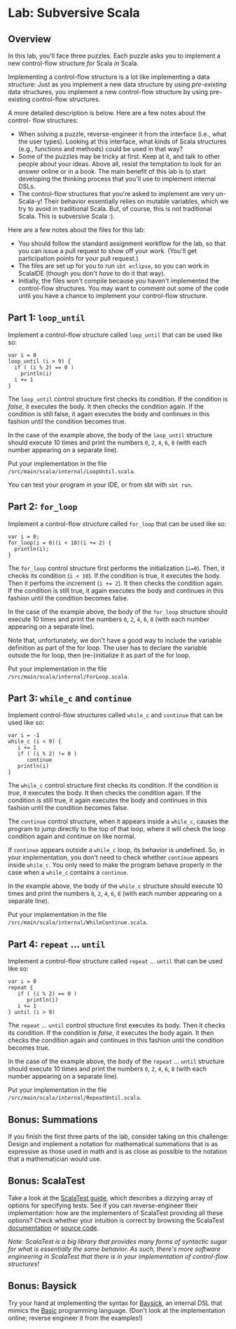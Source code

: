 # Lab: Subversive Scala 

## Overview
In this lab, you'll face three puzzles. Each puzzle asks you to implement a 
new control-flow structure *for* Scala *in* Scala.

Implementing a control-flow structure is a lot like implementing a data
structure: Just as you implement a new data structure by using *pre-existing*
data structures, you implement a new control-flow structure by using pre-
existing control-flow structures.

A more detailed description is below. Here are a few notes about the control-
flow structures:

  - When solving a puzzle, reverse-engineer it from the interface (i.e., what
  the user types). Looking at this interface, what kinds of Scala structures
  (e.g., functions and methods) could be used in that way?
  - Some of the puzzles may be tricky at first. Keep at it, and talk to other
  people about your ideas. Above all, resist the temptation to look for an
  answer online or in a book. The main benefit of this lab is to start
  developing the thinking process that you'll use to implement internal DSLs.
  - The control-flow structures that you're asked to implement are very 
  un-Scala-y! Their behavior essentially relies on mutable variables, which we 
  try to avoid in traditional Scala. But, of course, this is not traditional 
  Scala. This is subversive Scala :).

Here are a few notes about the files for this lab:

  - You should follow the standard assignment workflow for the lab, so that you
  can issue a pull request to show off your work. (You'll get participation
  points for your pull request.)
  - The files are set up for you to run `sbt eclipse`, so you can work in
  ScalaIDE (though you don't *have* to do it that way).
  - Initially, the files won't compile because you haven't implemented the
  control-flow structures. You may want to comment out some of the code until
  you have a chance to implement your control-flow structure.

## Part 1: `loop_until`
Implement a control-flow structure called `loop_until` that can be used like so:

```
var i = 0 
loop_until (i > 9) {
  if ( (i % 2) == 0 ) 
    println(i)
  i += 1
}
```

The `loop_until` control structure first checks its condition. If the condition
is *false*, it executes the body. It then checks the condition again. If the
condition is still false, it again executes the body and continues in this
fashion until the condition becomes true.

In the case of the example above, the body of the `loop_until` structure should
execute 10 times and print the numbers `0`, `2`, `4`, `6`, `8` (with each number
appearing on a separate line).

Put your implementation in the file `/src/main/scala/internal/LoopUntil.scala`.

You can test your program in your IDE, or from sbt with `sbt run`.

## Part 2: `for_loop`
Implement a control-flow structure called `for_loop` that can be used like so:

```
var i = 0;
for_loop(i = 0)(i < 10)(i += 2) {
  println(i);
}
```

The `for_loop` control structure first performs the initialization (`i=0`).
Then, it checks its condition (`i < 10`). If the condition is true, it executes
the body. Then it perfoms the increment (`i += 2`). It then checks the condition
again. If the condition is still true, it again executes the body and continues
in this fashion until the condition becomes false.

In the case of the example above, the body of the `for_loop` structure should
execute 10 times and print the numbers `0`, `2`, `4`, `6`, `8` (with each number
appearing on a separate line).

Note that, unfortunately, we don't have a good way to include the variable
definition as part of the for loop. The user has to declare the variable outside
the for loop, then (re-)initialize it as part of the for loop.

Put your implementation in the file `/src/main/scala/internal/ForLoop.scala`.

## Part 3: `while_c` and `continue`
Implement control-flow structures called `while_c` and `continue` that can be 
used like so:

```
var i = -1
while_c (i < 9) {
   i += 1
   if ( (i % 2) != 0 )
      continue
   println(i)
} 
```

The `while_c` control structure first checks its condition. If the condition
is *true*, it executes the body. It then checks the condition again. If the
condition is still true, it again executes the body and continues in this
fashion until the condition becomes false.

The `continue` control structure, when it appears inside a `while_c`, causes the
program to jump directly to the top of that loop, where it will check the loop
condition again and continue on like normal.

If `continue` appears outside a `while_c` loop, its behavior is undefined. So, 
in your implementation, you don't need to check whether `continue` appears
inside `while_c`. You only need to make the program behave properly in the case
when a `while_c` contains a `continue`.

In the example above, the body of the `while_c` structure should
execute 10 times and print the numbers `0`, `2`, `4`, `6`, `8` (with each number
appearing on a separate line).

Put your implementation in the file 
`/src/main/scala/internal/WhileContinue.scala`.

## Part 4: `repeat` … `until`
Implement a control-flow structure called `repeat` … `until` that can be used 
like so:

```
var i = 0
repeat {
   if ( (i % 2) == 0 )
      println(i)
   i += 1
} until (i > 9)
```

The `repeat` … `until` control structure first executes its body. Then it checks
its condition. If the condition is *false*, it executes the body again. It then
checks the condition again and continues in this fashion until the condition
becomes true.

In the case of the example above, the body of the `repeat` … `until` structure
should execute 10 times and print the numbers `0`, `2`, `4`, `6`, `8` (with each
number appearing on a separate line).

Put your implementation in the file 
`/src/main/scala/internal/RepeatUntil.scala`.

## Bonus: Summations
If you finish the first three parts of the lab, consider taking on this
challenge: Design and implement a notation for mathematical summations that is as
expressive as those used in math and is as close as possible to the notation that
a mathematician would use.

## Bonus: ScalaTest
Take a look at the 
[ScalaTest guide](http://www.scalatest.org/user_guide/selecting_a_style), 
which describes a dizzying array of options for specifying tests. See if you can 
reverse-engineer their implementation: how are the implementers of ScalaTest 
providing all these options? Check whether your intuition is correct by browsing
the ScalaTest 
[documentation](http://doc.scalatest.org/2.2.4/index.html#org.scalatest.FlatSpec) or
[source code](https://github.com/scalatest/scalatest/tree/master/scalatest/src/main/scala/org/scalatest).

_Note: ScalaTest is a big library that provides many forms of syntactic sugar 
for what is essentially the same behavior. As such, there's more software engineering
in ScalaTest that there is in your implementation of control-flow structures!_

## Bonus: Baysick
Try your hand at implementing the syntax for
[Baysick](https://github.com/fogus/baysick), an internal DSL that mimics the
[Basic](http://en.wikipedia.org/wiki/BASIC) programming language. (Don't look at
the implementation online; reverse engineer it from the examples!)

